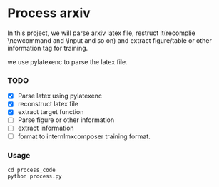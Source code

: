 # Process arxiv

In this project, we will parse arxiv latex file, restruct it(recomplie \newcommand and \input and so on) and extract figure/table or other information tag for training.

we use pylatexenc to parse the latex file.

### TODO

- [x] Parse latex using pylatexenc
- [x] reconstruct latex file
- [x] extract target function
- [ ] Parse figure or other information 
- [ ] extract information
- [ ] format to internlmxcomposer training format.

### Usage


```
cd process_code
python process.py
```
